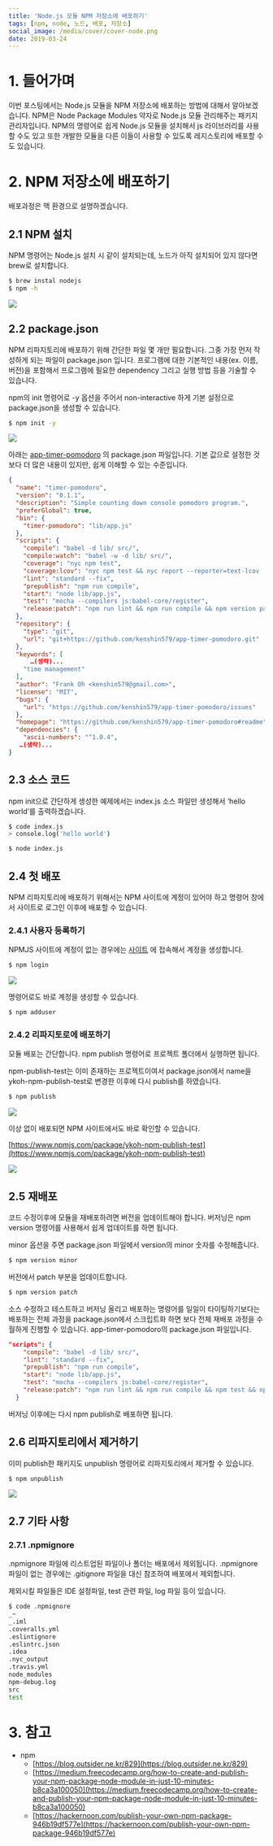 ```yaml
---
title: 'Node.js 모듈 NPM 저장소에 배포하기'
tags: [npm, node, 노드, 배포, 저장소]
social_image: /media/cover/cover-node.png
date: 2019-03-24
---
```


# 1. 들어가며

이번 포스팅에서는 Node.js 모듈을 NPM 저장소에 배포하는 방법에 대해서 알아보겠습니다. NPM은 Node Package Modules 약자로 Node.js 모듈 관리해주는 패키지 관리자입니다.
NPM의 명령어로 쉽게 Node.js 모듈을 설치해서 js 라이브러리를 사용할 수도 있고 또한 개발한 모듈을 다른 이들이 사용할 수 있도록 레지스토리에 배포할 수도 있습니다.

# 2. NPM 저장소에 배포하기

배포과정은 맥 환경으로 설명하겠습니다.

## 2.1 NPM 설치

NPM 명령어는 Node.js 설치 시 같이 설치되는데, 노드가 아직 설치되어 있지 않다면 brew로 설치합니다.

```bash
$ brew instal nodejs
$ npm -h
```

![](images/Node-모듈-NPM-저장소에-배포하기/image_4.png)

## 2.2 package.json

NPM 리파지토리에 배포하기 위해 간단한 파일 몇 개만 필요합니다. 그중 가장 먼저 작성하게 되는 파일이 package.json 입니다. 프로그램에 대한 기본적인 내용(ex. 이름, 버전)을 포함해서 프로그램에 필요한 dependency 그리고 실행 방법 등을 기술할 수 있습니다.

npm의 init 명령어로 -y 옵션을 주어서 non-interactive 하게 기본 설정으로 package.json을 생성할 수 있습니다.

```bash
$ npm init -y
```

![](images/Node-모듈-NPM-저장소에-배포하기/image_2.png)

아래는 [app-timer-pomodoro](https://github.com/kenshin579/app-timer-pomodoro) 의 package.json 파일입니다. 기본 값으로 설정한 것보다 더 많은 내용이 있지만, 쉽게 이해할 수 있는 수준입니다.

```json
{
  "name": "timer-pomodoro",
  "version": "0.1.1",
  "description": "Simple counting down console pomodoro program.",
  "preferGlobal": true,
  "bin": {
    "timer-pomodoro": "lib/app.js"
  },
  "scripts": {
    "compile": "babel -d lib/ src/",
    "compile:watch": "babel -w -d lib/ src/",
    "coverage": "nyc npm test",
    "coverage:lcov": "nyc npm test && nyc report --reporter=text-lcov | coveralls",
    "lint": "standard --fix",
    "prepublish": "npm run compile",
    "start": "node lib/app.js",
    "test": "mocha --compilers js:babel-core/register",
    "release:patch": "npm run lint && npm run compile && npm version patch && npm publish"
  },
  "repository": {
    "type": "git",
    "url": "git+https://github.com/kenshin579/app-timer-pomodoro.git"
  },
  "keywords": [
      …(생략)...
    "time management"
  ],
  "author": "Frank Oh <kenshin579@gmail.com>",
  "license": "MIT",
  "bugs": {
    "url": "https://github.com/kenshin579/app-timer-pomodoro/issues"
  },
  "homepage": "https://github.com/kenshin579/app-timer-pomodoro#readme",
  "dependencies": {
    "ascii-numbers": "^1.0.4",
   …(생략)...
}
```

## 2.3 소스 코드

npm init으로 간단하게 생성한 예제에서는 index.js 소스 파일만 생성해서 ‘hello world’를 출력하겠습니다.

```bash
$ code index.js
> console.log('hello world')

$ node index.js
```

## 2.4 첫 배포

NPM 리파지토리에 배포하기 위해서는 NPM 사이트에 계정이 있어야 하고 명령어 창에서 사이트로 로그인 이후에 배포할 수 있습니다.

### 2.4.1 사용자 등록하기

NPMJS 사이트에 계정이 없는 경우에는 [사이트](https://www.npmjs.com/) 에 접속해서 계정을 생성합니다.

```bash
$ npm login
```

![](images/Node-모듈-NPM-저장소에-배포하기/image_5.png)

명령어로도 바로 계정을 생성할 수 있습니다.

```bash
$ npm adduser
```

### 2.4.2 리파지토로에 배포하기

모듈 배포는 간단합니다. npm publish 명령어로 프로젝트 폴더에서 실행하면 됩니다.

npm-publish-test는 이미 존재하는 프로젝트이여서 package.json에서 name을 ykoh-npm-publish-test로 변경한 이후에 다시 publish를 하였습니다.

```bash
$ npm publish
```

![](images/Node-모듈-NPM-저장소에-배포하기/image_1.png)

이상 없이 배포되면 NPM 사이트에서도 바로 확인할 수 있습니다.

[https://www.npmjs.com/package/ykoh-npm-publish-test](https://www.npmjs.com/package/ykoh-npm-publish-test)

![](images/Node-모듈-NPM-저장소에-배포하기/image_3.png)

## 2.5 재배포

코드 수정이후에 모듈을 재배포하려면 버전을 업데이트해야 합니다. 버저닝은 npm version 명령어를 사용해서 쉽게 업데이트를 하면 됩니다.

minor 옵션을 주면 package.json 파일에서 version의 minor 숫자를 수정해줍니다.

```bash
$ npm version minor
```

버전에서 patch 부분을 업데이트합니다.

```bash
$ npm version patch
```

소스 수정하고 테스트하고 버저닝 올리고 배포하는 명령어를 일일이 타이팅하기보다는 배포하는 전체 과정을 package.json에서 스크립트화 하면 보다 전체 재배포 과정을 수월하게 진행할 수 있습니다. app-timer-pomodoro의 package.json 파일입니다.

```json
"scripts": {
    "compile": "babel -d lib/ src/",
    "lint": "standard --fix",
    "prepublish": "npm run compile",
    "start": "node lib/app.js",
    "test": "mocha --compilers js:babel-core/register",
    "release:patch": "npm run lint && npm run compile && npm test && npm version patch && npm publish"
  }
```

버저닝 이후에는 다시 npm publish로 배포하면 됩니다.

## 2.6 리파지토리에서 제거하기

이미 publish한 패키지도 unpublish 명령어로 리파지토리에서 제거할 수 있습니다.

```bash
$ npm unpublish
```

![](images/Node-모듈-NPM-저장소에-배포하기/image_6.png)

## 2.7 기타 사항

### 2.7.1 .npmignore

.npmignore 파일에 리스트업된 파일이나 폴더는 배포에서 제외됩니다. .npmignore 파일이 없는 경우에는 .gitignore 파일을 대신 참조하여 배포에서 제외합니다.

제외시킬 파일들은 IDE 설정파일, test 관련 파일, log 파일 등이 있습니다.

```bash
$ code .npmignore
_~
_.iml
.coveralls.yml
.eslintignore
.eslintrc.json
.idea
.nyc_output
.travis.yml
node_modules
npm-debug.log
src
test
```

# 3. 참고

- npm
  - [https://blog.outsider.ne.kr/829](https://blog.outsider.ne.kr/829)
  - [https://medium.freecodecamp.org/how-to-create-and-publish-your-npm-package-node-module-in-just-10-minutes-b8ca3a100050](https://medium.freecodecamp.org/how-to-create-and-publish-your-npm-package-node-module-in-just-10-minutes-b8ca3a100050) 
  - [https://hackernoon.com/publish-your-own-npm-package-946b19df577e](https://hackernoon.com/publish-your-own-npm-package-946b19df577e)
